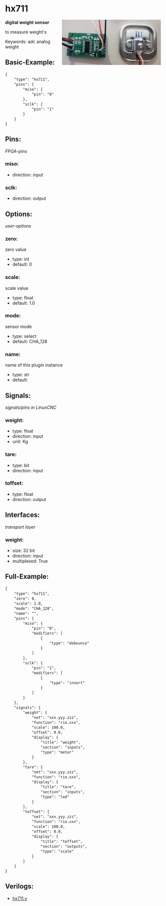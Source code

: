 # hx711

<img align="right" width="320" src="image.png">

**digital weight sensor**

to measure weight's

Keywords: adc analog weight

## Basic-Example:
```
{
    "type": "hx711",
    "pins": {
        "miso": {
            "pin": "0"
        },
        "sclk": {
            "pin": "1"
        }
    }
}
```

## Pins:
*FPGA-pins*
### miso:

 * direction: input

### sclk:

 * direction: output


## Options:
*user-options*
### zero:
zero value

 * type: int
 * default: 0

### scale:
scale value

 * type: float
 * default: 1.0

### mode:
sensor mode

 * type: select
 * default: CHA_128

### name:
name of this plugin instance

 * type: str
 * default: 


## Signals:
*signals/pins in LinuxCNC*
### weight:

 * type: float
 * direction: input
 * unit: Kg

### tare:

 * type: bit
 * direction: input

### toffset:

 * type: float
 * direction: output


## Interfaces:
*transport layer*
### weight:

 * size: 32 bit
 * direction: input
 * multiplexed: True


## Full-Example:
```
{
    "type": "hx711",
    "zero": 0,
    "scale": 1.0,
    "mode": "CHA_128",
    "name": "",
    "pins": {
        "miso": {
            "pin": "0",
            "modifiers": [
                {
                    "type": "debounce"
                }
            ]
        },
        "sclk": {
            "pin": "1",
            "modifiers": [
                {
                    "type": "invert"
                }
            ]
        }
    },
    "signals": {
        "weight": {
            "net": "xxx.yyy.zzz",
            "function": "rio.xxx",
            "scale": 100.0,
            "offset": 0.0,
            "display": {
                "title": "weight",
                "section": "inputs",
                "type": "meter"
            }
        },
        "tare": {
            "net": "xxx.yyy.zzz",
            "function": "rio.xxx",
            "display": {
                "title": "tare",
                "section": "inputs",
                "type": "led"
            }
        },
        "toffset": {
            "net": "xxx.yyy.zzz",
            "function": "rio.xxx",
            "scale": 100.0,
            "offset": 0.0,
            "display": {
                "title": "toffset",
                "section": "outputs",
                "type": "scale"
            }
        }
    }
}
```

## Verilogs:
 * [hx711.v](hx711.v)
